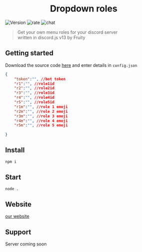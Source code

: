 <h1 align="center">Dropdown roles</h1>
<p>
  <img alt="Version" src="https://img.shields.io/github/v/release/Fruityisgood/dropdown-roles?include_prereleases&label=version" />
  </a>
  <img alt="rate" src="https://img.shields.io/badge/rated-awesome%F0%9F%91%8D-orange" />
  </a>
  <img alt="chat" src="https://img.shields.io/badge/chat-23458%20online-brightgreen" />
  </a>
    
> Get your own menu roles for your discord server<BR>
> written in discord.js v13 by Fruity

## Getting started
Download the source code [here](https://github.com/Fruityisgood/dropdown-roles/archive/refs/tags/1.0.0.zip/) and enter details in `config.json`
```json
{
    "token":"", //bot token
    "r1":"", //role1id
    "r2":"", //role2id
    "r3":"", //role3id
    "r4":"", //role4id
    "r5":"", //role5id
    "r1m":"", //role 1 emoji
    "r2m":"", //role 2 emoji
    "r3m":"", //role 3 emoji
    "r4m":"", //role 4 emoji
    "r5m":"", //role 5 emoji
  
}
```

## Install
```sh
npm i
```
## Start
```sh
node .
```
## Website
  [our website](https://fruityisgood.github.io/dropdown-roles/)
## Support
  Server coming soon
